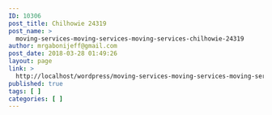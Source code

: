 ```yaml
---
ID: 10306
post_title: Chilhowie 24319
post_name: >
  moving-services-moving-services-moving-services-chilhowie-24319
author: mrgabonijeff@gmail.com
post_date: 2018-03-28 01:49:26
layout: page
link: >
  http://localhost/wordpress/moving-services-moving-services-moving-services-chilhowie-24319/
published: true
tags: [ ]
categories: [ ]
---
```

